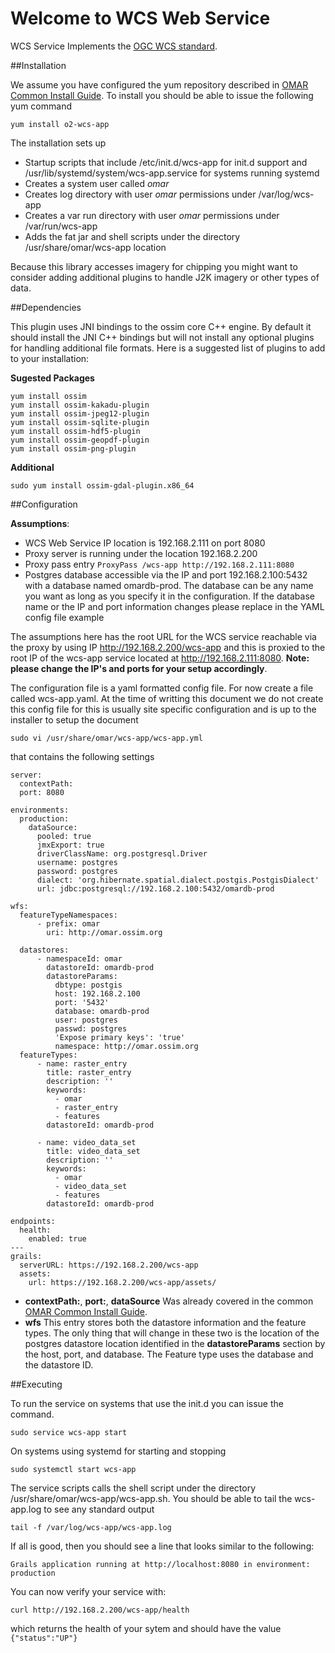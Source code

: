 # Welcome to WCS Web Service

WCS Service Implements the [OGC WCS standard](http://www.opengeospatial.org/standards/wcs).  

##Installation

We assume you have configured the yum repository described in [OMAR Common Install Guide](common.md).  To install you should be able to issue the following yum command

```
yum install o2-wcs-app
```
The installation sets up

* Startup scripts that include /etc/init.d/wcs-app for init.d support and /usr/lib/systemd/system/wcs-app.service for systems running systemd
* Creates a system user called *omar*
* Creates log directory with user *omar* permissions under /var/log/wcs-app
* Creates a var run directory with user *omar* permissions under /var/run/wcs-app
* Adds the fat jar and shell scripts under the directory /usr/share/omar/wcs-app location

Because this library accesses imagery for chipping you might want to consider adding additional plugins to handle J2K imagery or other types of data.  

##Dependencies

This plugin uses JNI bindings to the ossim core C++ engine.  By default it should install the JNI C++ bindings but will not install any optional plugins for handling additional file formats.  Here is a suggested list of plugins to add to your installation:

**Sugested Packages**

```
yum install ossim
yum install ossim-kakadu-plugin
yum install ossim-jpeg12-plugin
yum install ossim-sqlite-plugin
yum install ossim-hdf5-plugin
yum install ossim-geopdf-plugin
yum install ossim-png-plugin
```

**Additional**

```
sudo yum install ossim-gdal-plugin.x86_64
```

##Configuration

**Assumptions**:

* WCS Web Service IP location is 192.168.2.111 on port 8080
* Proxy server is running under the location 192.168.2.200
* Proxy pass entry `ProxyPass /wcs-app http://192.168.2.111:8080`
* Postgres database accessible via the IP and port 192.168.2.100:5432 with a database named omardb-prod.  The database can be any name you want as long as you specify it in the configuration.  If the database name or the IP and port information changes please replace in the YAML config file example

The assumptions here has the root URL for the WCS service reachable via the proxy by using IP http://192.168.2.200/wcs-app and this is proxied to the root IP of the wcs-app service located at http://192.168.2.111:8080. **Note: please change the IP's and ports for your setup accordingly**.

The configuration file is a yaml formatted config file.   For now create a file called wcs-app.yaml.  At the time of writting this document we do not create this config file for this is usually site specific configuration and is up to the installer to setup the document

```
sudo vi /usr/share/omar/wcs-app/wcs-app.yml
``` 
that contains the following settings

```
server:
  contextPath:
  port: 8080

environments:
  production:
    dataSource:
      pooled: true
      jmxExport: true
      driverClassName: org.postgresql.Driver
      username: postgres
      password: postgres
      dialect: 'org.hibernate.spatial.dialect.postgis.PostgisDialect'
      url: jdbc:postgresql://192.168.2.100:5432/omardb-prod

wfs:
  featureTypeNamespaces:
      - prefix: omar
        uri: http://omar.ossim.org

  datastores:
      - namespaceId: omar
        datastoreId: omardb-prod
        datastoreParams:
          dbtype: postgis
          host: 192.168.2.100
          port: '5432'
          database: omardb-prod
          user: postgres
          passwd: postgres
          'Expose primary keys': 'true'
          namespace: http://omar.ossim.org
  featureTypes:
      - name: raster_entry
        title: raster_entry
        description: ''
        keywords:
          - omar
          - raster_entry
          - features
        datastoreId: omardb-prod

      - name: video_data_set
        title: video_data_set
        description: ''
        keywords:
          - omar
          - video_data_set
          - features
        datastoreId: omardb-prod

endpoints:
  health:
    enabled: true
---
grails:
  serverURL: https://192.168.2.200/wcs-app
  assets:
    url: https://192.168.2.200/wcs-app/assets/
```
* **contextPath:**, **port:**, **dataSource** Was already covered in the common [OMAR Common Install Guide](common.md).
* **wfs** This entry stores both the datastore information and the feature types.  The only thing that will change in these two is the location of the postgres datastore location identified in the **datastoreParams** section by the host, port, and database.  The Feature type uses the database and the datastore ID.

##Executing

To run the service on systems that use the init.d you can issue the command.

```
sudo service wcs-app start
```

On systems using systemd for starting and stopping

```
sudo systemctl start wcs-app
```

The service scripts calls the shell script under the directory /usr/share/omar/wcs-app/wcs-app.sh.   You should be able to tail the wcs-app.log to see any standard output

```
tail -f /var/log/wcs-app/wcs-app.log
```

If all is good, then you should see a line that looks similar to the following:

```
Grails application running at http://localhost:8080 in environment: production
```

You can now verify your service with:

```
curl http://192.168.2.200/wcs-app/health
```

which returns the health of your sytem and should have the value `{"status":"UP"}`
